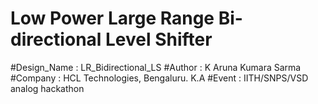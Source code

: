# Low Power Large Range Bi-directional Level Shifter
#Design_Name : LR_Bidirectional_LS
#Author : K Aruna Kumara Sarma
#Company : HCL Technologies, Bengaluru. K.A
#Event : IITH/SNPS/VSD analog hackathon
